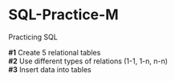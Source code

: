 # SQL-Practice-M
Practicing SQL

<b>#1</b> Create 5 relational tables \
<b>#2</b> Use different types of relations (1-1, 1-n, n-n) \
<b>#3</b> Insert data into tables
